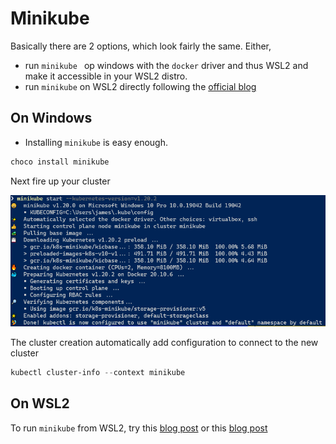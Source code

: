 # Minikube

Basically there are 2 options, which look fairly the same. Either,

- run `minikube ` op windows with the `docker` driver and thus WSL2 and make it accessible in your WSL2 distro.
- run `minikube` on WSL2 directly following the [official blog](https://kubernetes.io/blog/2020/05/21/wsl-docker-kubernetes-on-the-windows-desktop/)

## On Windows

- Installing `minikube` is easy enough.

```Powershell
choco install minikube
```

Next fire up your cluster

![minikube windows](../images/minikube-windows.png)

The cluster creation automatically add configuration to connect to the new cluster

```powershell
kubectl cluster-info --context minikube
```

## On WSL2

To run `minikube` from WSL2, try this [blog post](https://hellokube.dev/posts/configure-minikube-ingress-on-wsl2/) or this [blog post](https://matheja.me/2020/04/08/getting-started-with-minikube-on-wsl2.html)
